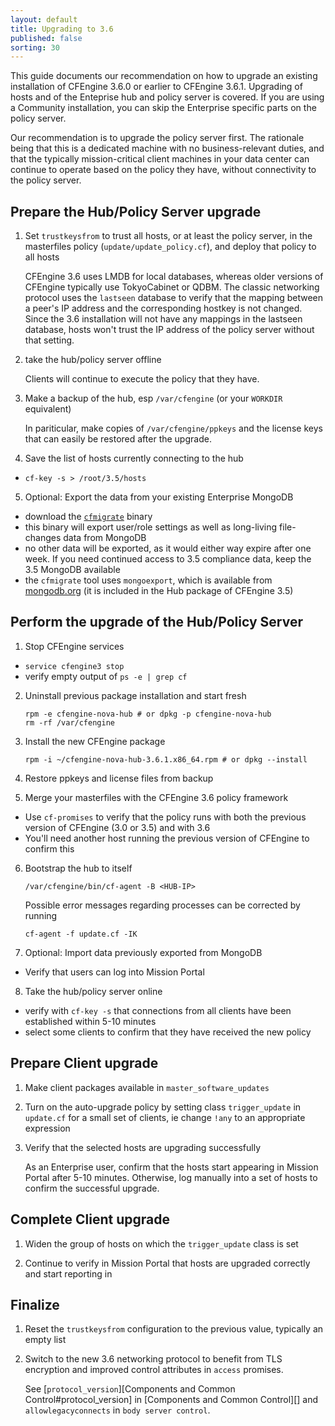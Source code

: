 ```yaml
---
layout: default
title: Upgrading to 3.6
published: false
sorting: 30
---
```


This guide documents our recommendation on how to upgrade an existing installation of CFEngine 3.6.0 or earlier to CFEngine 3.6.1. Upgrading of hosts and of the Enteprise hub and policy server is covered. If you are using a Community installation, you can skip the Enterprise specific parts on the policy server.

Our recommendation is to upgrade the policy server first. The rationale being that this is a dedicated machine with no business-relevant duties, and that the typically mission-critical client machines in your data center can continue to operate based on the policy they have, without connectivity to the policy server.

## Prepare the Hub/Policy Server upgrade

1. Set `trustkeysfrom` to trust all hosts, or at least the policy server, 
    in the masterfiles policy (`update/update_policy.cf`), and deploy that
    policy to all hosts

    CFEngine 3.6 uses LMDB for local databases, whereas older versions of CFEngine typically use TokyoCabinet or QDBM. The classic networking protocol uses the `lastseen` database to verify that the mapping between a peer's IP address and the corresponding hostkey is not changed. Since the 3.6 installation will not have any mappings in the lastseen database, hosts won't trust the IP address of the policy server without that setting.

2. take the hub/policy server offline

    Clients will continue to execute the policy that they have.

3. Make a backup of the hub, esp `/var/cfengine` (or your `WORKDIR` equivalent)

    In pariticular, make copies of `/var/cfengine/ppkeys` and the license keys that can easily be restored after the upgrade.

4. Save the list of hosts currently connecting to the hub

  * `cf-key -s > /root/3.5/hosts`

5. Optional: Export the data from your existing Enterprise MongoDB

  * download the [`cfmigrate`](http://s3.amazonaws.com/cfengine.package-repos/tools/cfmigrate) binary
  * this binary will export user/role settings as well as long-living file-changes data from MongoDB
  * no other data will be exported, as it would either way expire after
    one week. If you need continued access to 3.5 compliance data,
    keep the 3.5 MongoDB available
  * the `cfmigrate` tool uses `mongoexport`, which is available from [mongodb.org](http://www.mongodb.org/downloads) (it is included in the Hub package of CFEngine 3.5)
    
## Perform the upgrade of the Hub/Policy Server


1. Stop CFEngine services

  * `service cfengine3 stop`
  * verify empty output of `ps -e | grep cf`

2. Uninstall previous package installation and start fresh

    ```console
    rpm -e cfengine-nova-hub # or dpkg -p cfengine-nova-hub
    rm -rf /var/cfengine
    ```

3. Install the new CFEngine package

    ```console
    rpm -i ~/cfengine-nova-hub-3.6.1.x86_64.rpm # or dpkg --install
    ```

4. Restore ppkeys and license files from backup

5. Merge your masterfiles with the CFEngine 3.6 policy framework

  * Use `cf-promises` to verify that the policy runs with both the previous version of CFEngine (3.0 or 3.5) and with 3.6
  * You'll need another host running the previous version of CFEngine to confirm this

6. Bootstrap the hub to itself

    ```console
    /var/cfengine/bin/cf-agent -B <HUB-IP>
    ```

    Possible error messages regarding processes can be corrected by running
    
    ```console
    cf-agent -f update.cf -IK
    ```

7. Optional: Import data previously exported from MongoDB

  * Verify that users can log into Mission Portal

8. Take the hub/policy server online

  * verify with `cf-key -s` that connections from all clients have been established within 5-10 minutes
  * select some clients to confirm that they have received the new policy

## Prepare Client upgrade

1. Make client packages available in `master_software_updates`

2. Turn on the auto-upgrade policy by setting class `trigger_update` in `update.cf` for a small set of clients, ie change `!any` to an appropriate
    expression

3. Verify that the selected hosts are upgrading successfully

    As an Enterprise user, confirm that the hosts start appearing in Mission Portal after 5-10 minutes. Otherwise, log manually into a set of hosts to confirm the successful upgrade.

## Complete Client upgrade

1. Widen the group of hosts on which the `trigger_update` class is set

2. Continue to verify in Mission Portal that hosts are upgraded correctly and start reporting in

## Finalize

1. Reset the `trustkeysfrom` configuration to the previous value, typically an empty list

2. Switch to the new 3.6 networking protocol to benefit from TLS encryption and 
    improved control attributes in `access` promises.

    See [`protocol_version`][Components and Common Control#protocol_version] in
    [Components and Common Control][] and `allowlegacyconnects` in `body server control`.
